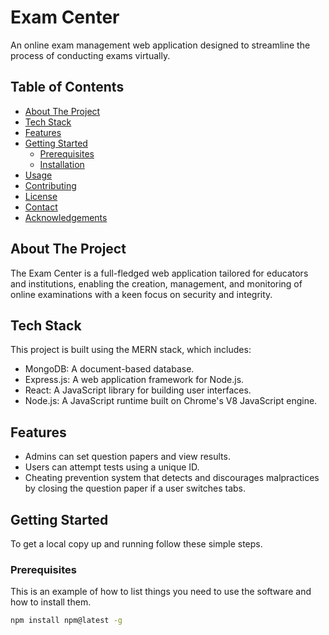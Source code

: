 # Exam Center

An online exam management web application designed to streamline the process of conducting exams virtually.

## Table of Contents

- [About The Project](#about-the-project)
- [Tech Stack](#tech-stack)
- [Features](#features)
- [Getting Started](#getting-started)
  - [Prerequisites](#prerequisites)
  - [Installation](#installation)
- [Usage](#usage)
- [Contributing](#contributing)
- [License](#license)
- [Contact](#contact)
- [Acknowledgements](#acknowledgements)

## About The Project

The Exam Center is a full-fledged web application tailored for educators and institutions, enabling the creation, management, and monitoring of online examinations with a keen focus on security and integrity.

## Tech Stack

This project is built using the MERN stack, which includes:

- MongoDB: A document-based database.
- Express.js: A web application framework for Node.js.
- React: A JavaScript library for building user interfaces.
- Node.js: A JavaScript runtime built on Chrome's V8 JavaScript engine.

## Features

- Admins can set question papers and view results.
- Users can attempt tests using a unique ID.
- Cheating prevention system that detects and discourages malpractices by closing the question paper if a user switches tabs.

## Getting Started

To get a local copy up and running follow these simple steps.

### Prerequisites

This is an example of how to list things you need to use the software and how to install them.

```bash
npm install npm@latest -g
